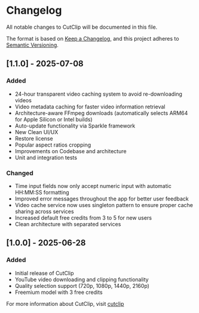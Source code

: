 # Changelog

All notable changes to CutClip will be documented in this file.

The format is based on [Keep a Changelog](https://keepachangelog.com/en/1.0.0/),
and this project adheres to [Semantic Versioning](https://semver.org/spec/v2.0.0.html).

## [1.1.0] - 2025-07-08

### Added
- 24-hour transparent video caching system to avoid re-downloading videos
- Video metadata caching for faster video information retrieval
- Architecture-aware FFmpeg downloads (automatically selects ARM64 for Apple Silicon or Intel builds)
- Auto-update functionality via Sparkle framework
- New Clean UI/UX
- Restore license
- Popular aspect ratios cropping
- Improvements on Codebase and architecture
- Unit and integration tests

### Changed
- Time input fields now only accept numeric input with automatic HH:MM:SS formatting
- Improved error messages throughout the app for better user feedback
- Video cache service now uses singleton pattern to ensure proper cache sharing across services
- Increased default free credits from 3 to 5 for new users
- Clean architecture with separated services

## [1.0.0] - 2025-06-28

### Added
- Initial release of CutClip
- YouTube video downloading and clipping functionality
- Quality selection support (720p, 1080p, 1440p, 2160p)
- Freemium model with 3 free credits

For more information about CutClip, visit [cutclip](https://dub.sh/cutclip)